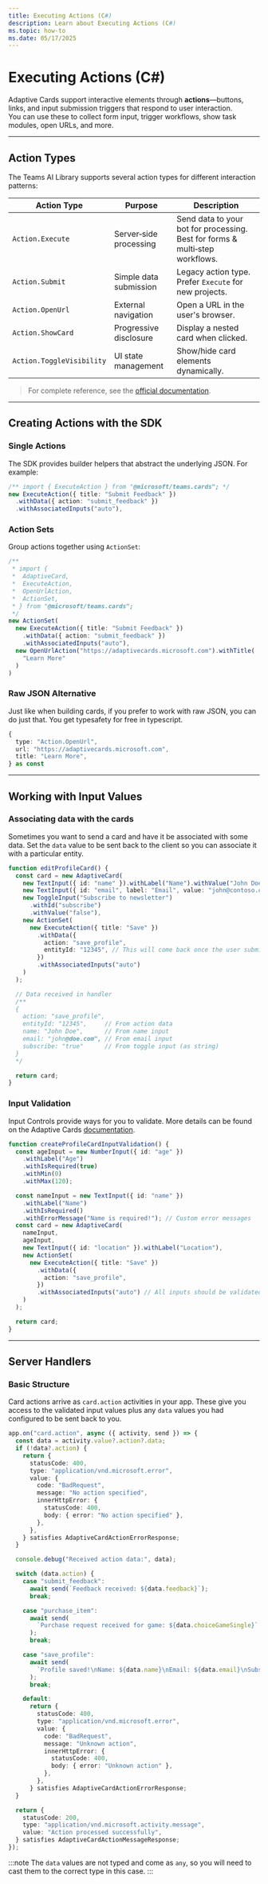 ```yaml
---
title: Executing Actions (C#)
description: Learn about Executing Actions (C#)
ms.topic: how-to
ms.date: 05/17/2025
---
```

# Executing Actions (C#)

Adaptive Cards support interactive elements through **actions**—buttons, links, and input submission triggers that respond to user interaction.  
You can use these to collect form input, trigger workflows, show task modules, open URLs, and more.

---

## Action Types

The Teams AI Library supports several action types for different interaction patterns:

| Action Type               | Purpose                | Description                                                                  |
| ------------------------- | ---------------------- | ---------------------------------------------------------------------------- |
| `Action.Execute`          | Server‑side processing | Send data to your bot for processing. Best for forms & multi‑step workflows. |
| `Action.Submit`           | Simple data submission | Legacy action type. Prefer `Execute` for new projects.                       |
| `Action.OpenUrl`          | External navigation    | Open a URL in the user's browser.                                            |
| `Action.ShowCard`         | Progressive disclosure | Display a nested card when clicked.                                          |
| `Action.ToggleVisibility` | UI state management    | Show/hide card elements dynamically.                                         |

> For complete reference, see the [official documentation](https://adaptivecards.microsoft.com/?topic=Action.Execute).

---

## Creating Actions with the SDK

### Single Actions

The SDK provides builder helpers that abstract the underlying JSON. For example:

```typescript
/** import { ExecuteAction } from "@microsoft/teams.cards"; */
new ExecuteAction({ title: "Submit Feedback" })
  .withData({ action: "submit_feedback" })
  .withAssociatedInputs("auto"),

```

### Action Sets

Group actions together using `ActionSet`:

```typescript
/**
 * import {
 *  AdaptiveCard,
 *  ExecuteAction,
 *  OpenUrlAction,
 *  ActionSet,
 * } from "@microsoft/teams.cards";
 */
new ActionSet(
  new ExecuteAction({ title: "Submit Feedback" })
    .withData({ action: "submit_feedback" })
    .withAssociatedInputs("auto"),
  new OpenUrlAction("https://adaptivecards.microsoft.com").withTitle(
    "Learn More"
  )
)

```

### Raw JSON Alternative

Just like when building cards, if you prefer to work with raw JSON, you can do just that. You get typesafety for free in typescript.

```typescript
{
  type: "Action.OpenUrl",
  url: "https://adaptivecards.microsoft.com",
  title: "Learn More",
} as const

```

---

## Working with Input Values

### Associating data with the cards

Sometimes you want to send a card and have it be associated with some data. Set the `data` value to be sent back to the client so you can associate it with a particular entity.

```typescript
function editProfileCard() {
  const card = new AdaptiveCard(
    new TextInput({ id: "name" }).withLabel("Name").withValue("John Doe"),
    new TextInput({ id: "email", label: "Email", value: "john@contoso.com" }),
    new ToggleInput("Subscribe to newsletter")
      .withId("subscribe")
      .withValue("false"),
    new ActionSet(
      new ExecuteAction({ title: "Save" })
        .withData({
          action: "save_profile",
          entityId: "12345", // This will come back once the user submits
        })
        .withAssociatedInputs("auto")
    )
  );

  // Data received in handler
  /**
  {
    action: "save_profile",
    entityId: "12345",     // From action data
    name: "John Doe",      // From name input
    email: "john@doe.com", // From email input
    subscribe: "true"      // From toggle input (as string)
  }
  */

  return card;
}

```

### Input Validation

Input Controls provide ways for you to validate. More details can be found on the Adaptive Cards [documentation](https://adaptivecards.microsoft.com/?topic=input-validation).

```typescript
function createProfileCardInputValidation() {
  const ageInput = new NumberInput({ id: "age" })
    .withLabel("Age")
    .withIsRequired(true)
    .withMin(0)
    .withMax(120);

  const nameInput = new TextInput({ id: "name" })
    .withLabel("Name")
    .withIsRequired()
    .withErrorMessage("Name is required!"); // Custom error messages
  const card = new AdaptiveCard(
    nameInput,
    ageInput,
    new TextInput({ id: "location" }).withLabel("Location"),
    new ActionSet(
      new ExecuteAction({ title: "Save" })
        .withData({
          action: "save_profile",
        })
        .withAssociatedInputs("auto") // All inputs should be validated
    )
  );

  return card;
}

```

---

## Server Handlers

### Basic Structure

Card actions arrive as `card.action` activities in your app. These give you access to the validated input values plus any `data` values you had configured to be sent back to you.

```typescript
app.on("card.action", async ({ activity, send }) => {
  const data = activity.value?.action?.data;
  if (!data?.action) {
    return {
      statusCode: 400,
      type: "application/vnd.microsoft.error",
      value: {
        code: "BadRequest",
        message: "No action specified",
        innerHttpError: {
          statusCode: 400,
          body: { error: "No action specified" },
        },
      },
    } satisfies AdaptiveCardActionErrorResponse;
  }

  console.debug("Received action data:", data);

  switch (data.action) {
    case "submit_feedback":
      await send(`Feedback received: ${data.feedback}`);
      break;

    case "purchase_item":
      await send(
        `Purchase request received for game: ${data.choiceGameSingle}`
      );
      break;

    case "save_profile":
      await send(
        `Profile saved!\nName: ${data.name}\nEmail: ${data.email}\nSubscribed: ${data.subscribe}`
      );
      break;

    default:
      return {
        statusCode: 400,
        type: "application/vnd.microsoft.error",
        value: {
          code: "BadRequest",
          message: "Unknown action",
          innerHttpError: {
            statusCode: 400,
            body: { error: "Unknown action" },
          },
        },
      } satisfies AdaptiveCardActionErrorResponse;
  }

  return {
    statusCode: 200,
    type: "application/vnd.microsoft.activity.message",
    value: "Action processed successfully",
  } satisfies AdaptiveCardActionMessageResponse;
});

```

:::note
The `data` values are not typed and come as `any`, so you will need to cast them to the correct type in this case.
:::